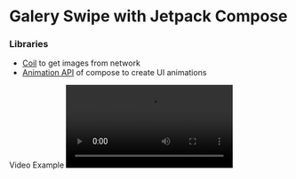 # Galery Swipe with Jetpack Compose

### Libraries
- [Coil](https://coil-kt.github.io/coil/) to get images from network
- [Animation API](https://developer.android.com/jetpack/compose/animation) of compose to create UI animations

Video Example
<video src="https://github.com/aragonesteban/galerry-swipe-compose/assets/93212523/78e09dbc-2938-465f-a931-b92e46a06507" />
